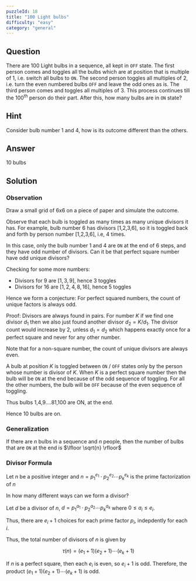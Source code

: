 ```yaml
---
puzzleId: 18
title: "100 Light bulbs"
difficulty: "easy"
category: "general"
---
```


## Question
There are 100 Light bulbs in a sequence, all kept in `OFF` state. The first person comes and toggles all the bulbs which are at position that is multiple of $1$, i.e. switch all bulbs to `ON`. The second person toggles all multiples of $2$, i.e. turn the even numbered bulbs `OFF` and leave the odd ones as is. The third person comes and toggles all multiples of $3$. This process continues till the $100^{\text{th}}$ person do their part. After this, how many bulbs are in `ON` state?

## Hint
Consider bulb number 1 and 4, how is its outcome different than the others.

## Answer
10 bulbs

## Solution

### Observation
Draw a small grid of 6x6 on a piece of paper and simulate the outcome.

Observe that each bulb is toggled as many times as many unique divisors it has.
For example, bulb number 6 has divisors [1,2,3,6], so it is toggled back and forth by person number [1,2,3,6], i.e, 4 times.

In this case, only the bulb number $1$ and $4$ are `ON` at the end of 6 steps, and they have odd number of divisors. Can it be that perfect square number have odd unique divisors?

Checking for some more numbers: 

- Divisors for $9$ are $[1,3,9]$, hence $3$ toggles
- Divisors for $16$ are $[1,2,4,8,16]$, hence $5$ toggles


Hence we form a conjecture: For perfect squared numbers, the count of unique factors is always odd.

Proof: Divisors are always found in pairs. For number $K$ if we find one divisor $d_1$ then we also just found another divisor $d_2 = K/d_1$. The divisor count would increase by 2, unless $d_1 = d_2$ which happens exactly once for a perfect square and never for any other number.

Note that for a non-square number, the count of unique divisors are always even.

A bulb at position $K$ is toggled between `ON` / `OFF` states only by the person whose number is divisor of $K$. When $K$ is a perfect square number then the bulb will be `ON` at the end because of the odd sequence of toggling. For all the other numbers, the bulb will be `OFF` because of the even sequence of toggling.

Thus bulbs 1,4,9....81,100 are ON, at the end.

Hence 10 bulbs are on.

### Generalization

If there are $n$ bulbs in a sequence and $n$ people, then the number of bulbs that are `ON` at the end is $\lfloor \sqrt{n} \rfloor$


### Divisor Formula


Let $n$ be a positive integer and $n = p_1^{e_1} \cdot p_2^{e_2} \cdots p_k^{e_k}$ is the prime factorization of $n$

In how many different ways can we form a divisor?

Let $d$ be a divisor of $n$, $d = p_1^{a_1} \cdot p_2^{a_2} \cdots p_k^{a_k}$ where $0 \le a_i \le e_i$. 

Thus, there are $e_i + 1$ choices for each prime factor $p_i$, indepdently for each $i$.

Thus, the total number of divisors of $n$ is given by

$$ \tau(n) = (e_1 + 1)(e_2 + 1) \cdots (e_k + 1) $$


If $n$ is a perfect square, then each $e_i$ is even, so $e_i + 1$ is odd. Therefore, the product $(e_1 + 1)(e_2 + 1) \cdots (e_k + 1)$ is odd.


